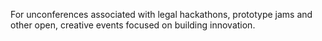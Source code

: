 For unconferences associated with legal hackathons, prototype jams and other open, creative events focused on building innovation.
